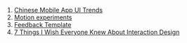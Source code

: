 1. [Chinese Mobile App UI Trends](http://dangrover.com/blog/2014/12/01/chinese-mobile-app-ui-trends.html)
1. [Motion experiments](http://www.michaelvillar.com/motion)
2. [Feedback Template](http://wonderfulfeedback.com/client/)
3. [7 Things I Wish Everyone Knew About Interaction Design](http://uxmas.com/2014/7-things-i-wish-everyone-knew-about-interaction-design)